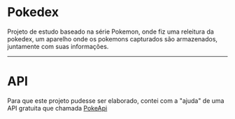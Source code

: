 # Pokedex

Projeto de estudo baseado na série Pokemon, onde fiz uma releitura da pokedex, um aparelho onde os pokemons capturados são armazenados, juntamente com suas informações.
<hr>

# API

Para que este projeto pudesse ser elaborado, contei com a "ajuda" de uma API gratuita que chamada <a href="https://pokeapi.co">PokeApi</a>

